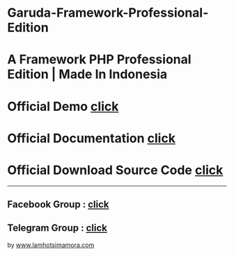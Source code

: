 # Garuda-Framework-Professional-Edition
# A Framework PHP Professional Edition | Made In Indonesia


# Official Demo <a href="https://garudaframeworkpro.lamhotsimamora.com/">click</a>    
# Official Documentation <a href="https://garudaframeworkpro.lamhotsimamora.com/dokumentasi/">click</a>   
# Official Download Source Code <a href="https://www.downloadgf.lamhotsimamora.com/">click</a>   

---------------------------------------------------------------

## Facebook Group : <a href="https://www.facebook.com/groups/586189408435343">click</a>
## Telegram Group : <a href="https://t.me/joinchat/GQM-wkPfcIqWGz5nb0ez2A">click</a>





by www.lamhotsimamora.com
